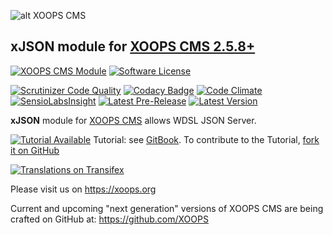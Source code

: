 ![alt XOOPS CMS](https://xoops.org/images/logoXoops4GithubRepository.png)
## xJSON module for  [XOOPS CMS 2.5.8+](https://xoops.org)
[![XOOPS CMS Module](https://img.shields.io/badge/XOOPS%20CMS-Module-blue.svg)](https://xoops.org)
[![Software License](https://img.shields.io/badge/license-GPL-brightgreen.svg?style=flat)](LICENSE)

[![Scrutinizer Code Quality](https://img.shields.io/scrutinizer/g/XoopsModules25x/xjson.svg?style=flat)](https://scrutinizer-ci.com/g/XoopsModules25x/xjson/?branch=master)
[![Codacy Badge](https://api.codacy.com/project/badge/Grade/95b12220e0ac4056b9af52af708379c9)](https://www.codacy.com/app/mambax7/xjson_2)
[![Code Climate](https://img.shields.io/codeclimate/github/XoopsModules25x/xjson.svg?style=flat)](https://codeclimate.com/github/XoopsModules25x/xjson)
[![SensioLabsInsight](https://insight.sensiolabs.com/projects/68207475-07ff-4567-a282-6e2f119077d2/mini.png)](https://insight.sensiolabs.com/projects/68207475-07ff-4567-a282-6e2f119077d2)
[![Latest Pre-Release](https://img.shields.io/github/tag/XoopsModules25x/xjson.svg?style=flat)](https://github.com/XoopsModules25x/xjson/tags/)
[![Latest Version](https://img.shields.io/github/release/XoopsModules25x/xjson.svg?style=flat)](https://github.com/XoopsModules25x/xjson/releases/)

**xJSON** module for [XOOPS CMS](https://xoops.org) allows WDSL JSON Server.

[![Tutorial Available](https://xoops.org/images/tutorial-available-blue.svg)](https://www.gitbook.com/book/xoops/xjson-tutorial/) Tutorial: see [GitBook](https://www.gitbook.com/book/xoops/xjson-tutorial/).
To contribute to the Tutorial, [fork it on GitHub](https://github.com/XoopsDocs/xjson-tutorial)

[![Translations on Transifex](https://xoops.org/images/translations-transifex-blue.svg)](https://www.transifex.com/xoops)

Please visit us on https://xoops.org

Current and upcoming "next generation" versions of XOOPS CMS are being crafted on GitHub at: https://github.com/XOOPS
